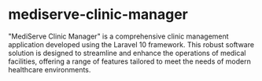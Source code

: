 # mediserve-clinic-manager
 "MediServe Clinic Manager" is a comprehensive clinic management application developed using the Laravel 10 framework. This robust software solution is designed to streamline and enhance the operations of medical facilities, offering a range of features tailored to meet the needs of modern healthcare environments.
